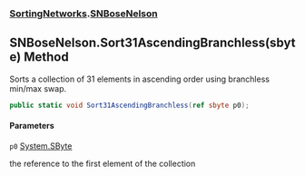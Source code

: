 ### [SortingNetworks](SortingNetworks.md 'SortingNetworks').[SNBoseNelson](SortingNetworks.SNBoseNelson.md 'SortingNetworks.SNBoseNelson')

## SNBoseNelson.Sort31AscendingBranchless(sbyte) Method

Sorts a collection of 31 elements in ascending order using branchless min/max swap.

```csharp
public static void Sort31AscendingBranchless(ref sbyte p0);
```
#### Parameters

<a name='SortingNetworks.SNBoseNelson.Sort31AscendingBranchless(sbyte).p0'></a>

`p0` [System.SByte](https://docs.microsoft.com/en-us/dotnet/api/System.SByte 'System.SByte')

the reference to the first element of the collection